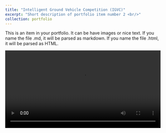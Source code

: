 ```yaml
---
title: "Intelligent Ground Vehicle Competition (IGVC)"
excerpt: "Short description of portfolio item number 2 <br/>"
collection: portfolio
---
```


This is an item in your portfolio. It can be have images or nice text. If you name the file .md, it will be parsed as markdown. If you name the file .html, it will be parsed as HTML. 


<video id="igvcVideo" src="images/Portfolio/IGVC.mp4" controls width="500"></video>

<script>
  const video = document.getElementById('igvcVideo');
  video.addEventListener('loadedmetadata', () => {
    video.playbackRate = 2.0; // Set the default playback speed to 2x
  });
</script>
